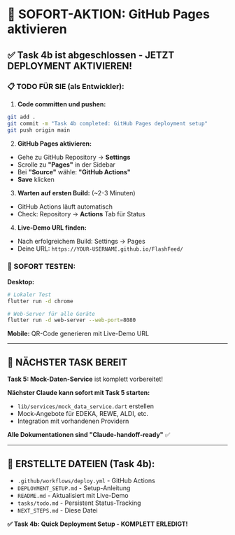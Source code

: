# 🚨 SOFORT-AKTION: GitHub Pages aktivieren

## ✅ Task 4b ist abgeschlossen - JETZT DEPLOYMENT AKTIVIEREN!

### **📋 TODO FÜR SIE (als Entwickler):**

1. **Code committen und pushen:**
```bash
git add .
git commit -m "Task 4b completed: GitHub Pages deployment setup"
git push origin main
```

2. **GitHub Pages aktivieren:**
- Gehe zu GitHub Repository → **Settings** 
- Scrolle zu **"Pages"** in der Sidebar
- Bei **"Source"** wähle: **"GitHub Actions"**
- **Save** klicken

3. **Warten auf ersten Build:** (~2-3 Minuten)
- GitHub Actions läuft automatisch
- Check: Repository → **Actions** Tab für Status

4. **Live-Demo URL finden:**
- Nach erfolgreichem Build: Settings → Pages
- Deine URL: `https://YOUR-USERNAME.github.io/FlashFeed/`

### **🧪 SOFORT TESTEN:**

**Desktop:**
```bash
# Lokaler Test
flutter run -d chrome

# Web-Server für alle Geräte  
flutter run -d web-server --web-port=8080
```

**Mobile:** QR-Code generieren mit Live-Demo URL

---

## 🔄 NÄCHSTER TASK BEREIT

**Task 5: Mock-Daten-Service** ist komplett vorbereitet!

**Nächster Claude kann sofort mit Task 5 starten:**
- `lib/services/mock_data_service.dart` erstellen
- Mock-Angebote für EDEKA, REWE, ALDI, etc.
- Integration mit vorhandenen Providern

**Alle Dokumentationen sind "Claude-handoff-ready"** ✅

---

## 📁 ERSTELLTE DATEIEN (Task 4b):

- `.github/workflows/deploy.yml` - GitHub Actions
- `DEPLOYMENT_SETUP.md` - Setup-Anleitung  
- `README.md` - Aktualisiert mit Live-Demo
- `tasks/todo.md` - Persistent Status-Tracking
- `NEXT_STEPS.md` - Diese Datei

**✅ Task 4b: Quick Deployment Setup - KOMPLETT ERLEDIGT!**